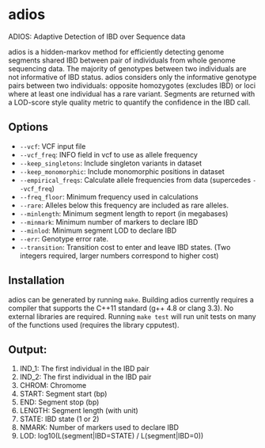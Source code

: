 # adios
ADIOS: Adaptive Detection of IBD over Sequence data

adios is a hidden-markov method for efficiently detecting genome segments shared IBD between pair of individuals from whole genome sequencing data.
The majority of genotypes between two individuals are not informative of IBD status. 
adios considers only the informative genotype pairs between two individuals: opposite homozygotes (excludes IBD) or loci where at least one individual has a rare variant.
Segments are returned with a LOD-score style quality metric to quantify the confidence in the IBD call.

## Options
+ `--vcf`: VCF input file
+ `--vcf_freq`: INFO field in vcf to use as allele frequency
+ `--keep_singletons`: Include singleton variants in dataset
+ `--keep_monomorphic`: Include monomorphic positions in dataset
+ `--empirical_freqs`: Calculate allele frequencies from data (supercedes `--vcf_freq`)
+ `--freq_floor`: Minimum frequency used in calculations
+ `--rare`: Alleles below this frequency are included as rare alleles.
+ `--minlength`: Minimum segment length to report (in megabases)
+ `--minmark`: Minimum number of markers to declare IBD
+ `--minlod`: Minimum segment LOD to declare IBD
+ `--err`: Genotype error rate.
+ `--transition`: Transition cost to enter and leave IBD states. (Two integers required, larger numbers correspond to higher cost)


## Installation 
adios can be generated by running `make`. Building adios currently requires a compiler that supports the C++11 standard (g++ 4.8 or clang 3.3). 
No external libraries are required. Running `make test` will run unit tests on many of the functions used (requires the library cpputest).

## Output:

1. IND_1: The first individual in the IBD pair 
2. IND_2: The first individual in the IBD pair
3. CHROM: Chromome
4. START: Segment start (bp)
5. END: Segment stop (bp)
6. LENGTH: Segment length (with unit)
7. STATE: IBD state (1 or 2)
8. NMARK: Number of markers used to declare IBD
9. LOD: log10(L(segment|IBD=STATE) / L(segment|IBD=0)) 
